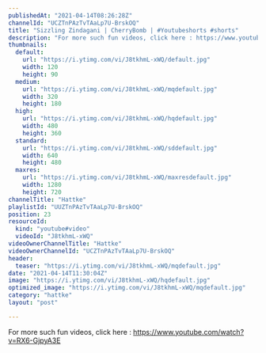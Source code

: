 ```yaml
---
publishedAt: "2021-04-14T08:26:28Z"
channelId: "UCZTnPAzTvTAaLp7U-BrskOQ"
title: "Sizzling Zindagani | CherryBomb | #Youtubeshorts #shorts"
description: "For more such fun videos, click here : https://www.youtube.com/watch?v=RX6-GjpyA3E"
thumbnails:
  default:
    url: "https://i.ytimg.com/vi/J8tkhmL-xWQ/default.jpg"
    width: 120
    height: 90
  medium:
    url: "https://i.ytimg.com/vi/J8tkhmL-xWQ/mqdefault.jpg"
    width: 320
    height: 180
  high:
    url: "https://i.ytimg.com/vi/J8tkhmL-xWQ/hqdefault.jpg"
    width: 480
    height: 360
  standard:
    url: "https://i.ytimg.com/vi/J8tkhmL-xWQ/sddefault.jpg"
    width: 640
    height: 480
  maxres:
    url: "https://i.ytimg.com/vi/J8tkhmL-xWQ/maxresdefault.jpg"
    width: 1280
    height: 720
channelTitle: "Hattke"
playlistId: "UUZTnPAzTvTAaLp7U-BrskOQ"
position: 23
resourceId:
  kind: "youtube#video"
  videoId: "J8tkhmL-xWQ"
videoOwnerChannelTitle: "Hattke"
videoOwnerChannelId: "UCZTnPAzTvTAaLp7U-BrskOQ"
header:
  teaser: "https://i.ytimg.com/vi/J8tkhmL-xWQ/mqdefault.jpg"
date: "2021-04-14T11:30:04Z"
image: "https://i.ytimg.com/vi/J8tkhmL-xWQ/hqdefault.jpg"
optimized_image: "https://i.ytimg.com/vi/J8tkhmL-xWQ/mqdefault.jpg"
category: "hattke"
layout: "post"

---
```

For more such fun videos, click here : https://www.youtube.com/watch?v=RX6-GjpyA3E
